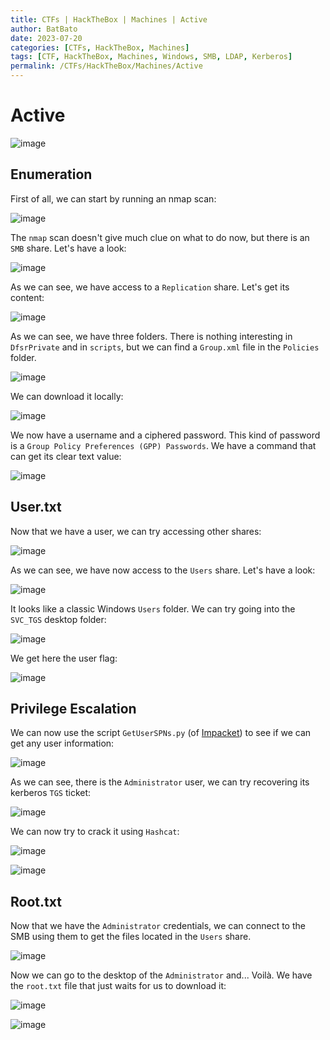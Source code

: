```yaml
---
title: CTFs | HackTheBox | Machines | Active
author: BatBato
date: 2023-07-20
categories: [CTFs, HackTheBox, Machines]
tags: [CTF, HackTheBox, Machines, Windows, SMB, LDAP, Kerberos]
permalink: /CTFs/HackTheBox/Machines/Active
---
```


# Active

![image](https://github.com/Nouman404/nouman404.github.io/assets/73934639/3ac1d823-cd65-4cac-9f86-510203b96df0)

## Enumeration

First of all, we can start by running an nmap scan:

![image](https://github.com/Nouman404/nouman404.github.io/assets/73934639/943bf79a-49cf-4de0-b533-df1b1aa6d4e4)

The `nmap` scan doesn't give much clue on what to do now, but there is an `SMB` share. Let's have a look:

![image](https://github.com/Nouman404/nouman404.github.io/assets/73934639/b7e4c995-2d30-4358-9ebb-705ade8f7d8a)

As we can see, we have access to a `Replication` share. Let's get its content:

![image](https://github.com/Nouman404/nouman404.github.io/assets/73934639/2ae156bd-cf40-4dbf-9736-febad040b17d)

As we can see, we have three folders. There is nothing interesting in `DfsrPrivate` and in `scripts`, but we can find a `Group.xml` file in the `Policies` folder. 

![image](https://github.com/Nouman404/nouman404.github.io/assets/73934639/d6197236-e838-4bd5-bd53-c3d61198d385)

We can download it locally:

![image](https://github.com/Nouman404/nouman404.github.io/assets/73934639/a0b8ba64-dae1-46c2-b450-bcbfd952f9fd)


We now have a username and a ciphered password. This kind of password is a `Group Policy Preferences (GPP) Passwords`. We have a command that can get its clear text value:

![image](https://github.com/Nouman404/nouman404.github.io/assets/73934639/558cd31f-a508-4fb2-881e-2d6724418ec5)

## User.txt

Now that we have a user, we can try accessing other shares:

![image](https://github.com/Nouman404/nouman404.github.io/assets/73934639/e89d01e7-b8cc-4f41-9a0d-6db728d782ba)

As we can see, we have now access to the `Users` share. Let's have a look:

![image](https://github.com/Nouman404/nouman404.github.io/assets/73934639/e6512015-664b-4cf9-9513-e029a1539296)

It looks like a classic Windows `Users` folder. We can try going into the `SVC_TGS` desktop folder:

![image](https://github.com/Nouman404/nouman404.github.io/assets/73934639/443d9199-11d4-4dae-b5ae-b1d135cd2551)

We get here the user flag:

![image](https://github.com/Nouman404/nouman404.github.io/assets/73934639/ca10a40c-afb3-4805-912e-420755e9ed89)

## Privilege Escalation

We can now use the script `GetUserSPNs.py` (of [Impacket](https://github.com/fortra/impacket)) to see if we can get any user information:

![image](https://github.com/Nouman404/nouman404.github.io/assets/73934639/2b00cb86-1699-4742-b474-b88be4c56a69)

As we can see, there is the `Administrator` user, we can try recovering its kerberos `TGS` ticket:

![image](https://github.com/Nouman404/nouman404.github.io/assets/73934639/734a5eeb-d20b-499d-a98e-3efab4e5ee77)


We can now try to crack it using `Hashcat`:

![image](https://github.com/Nouman404/nouman404.github.io/assets/73934639/cd260734-626e-45eb-b8ca-494ec49aa25d)

![image](https://github.com/Nouman404/nouman404.github.io/assets/73934639/911a6c72-4e1f-434a-bca0-5ab655987f11)

## Root.txt

Now that we have the `Administrator` credentials, we can connect to the SMB using them to get the files located in the `Users` share.

![image](https://github.com/Nouman404/nouman404.github.io/assets/73934639/bcfe7683-36a9-4201-b645-c9c2ff3dcf84)

Now we can go to the desktop of the `Administrator` and... Voilà. We have the `root.txt` file that just waits for us to download it:

![image](https://github.com/Nouman404/nouman404.github.io/assets/73934639/2e031bee-2138-4eb3-9a74-17bb313638b7)


![image](https://github.com/Nouman404/nouman404.github.io/assets/73934639/4ed71aec-5b2e-4ae9-864b-ffb8fbe0ab2b)

